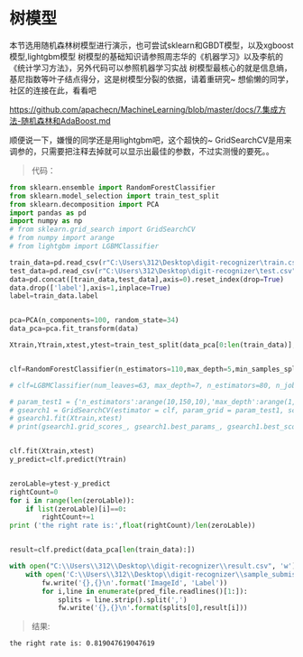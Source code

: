 # 树模型

本节选用随机森林树模型进行演示，也可尝试sklearn和GBDT模型，以及xgboost模型,lightgbm模型 树模型的基础知识请参照周志华的《机器学习》以及李航的《统计学习方法》，另外代码可以参照机器学习实战 树模型最核心的就是信息熵，基尼指数等叶子结点得分，这是树模型分裂的依据，请着重研究~ 想偷懒的同学，社区的连接在此，看看吧

https://github.com/apachecn/MachineLearning/blob/master/docs/7.集成方法-随机森林和AdaBoost.md

顺便说一下，嫌慢的同学还是用lightgbm吧，这个超快的~ GridSearchCV是用来调参的，只需要把注释去掉就可以显示出最佳的参数，不过实测慢的要死。。


> 代码：

```python
from sklearn.ensemble import RandomForestClassifier
from sklearn.model_selection import train_test_split
from sklearn.decomposition import PCA
import pandas as pd
import numpy as np
# from sklearn.grid_search import GridSearchCV
# from numpy import arange
# from lightgbm import LGBMClassifier

train_data=pd.read_csv(r"C:\Users\312\Desktop\digit-recognizer\train.csv")
test_data=pd.read_csv(r"C:\Users\312\Desktop\digit-recognizer\test.csv")
data=pd.concat([train_data,test_data],axis=0).reset_index(drop=True)
data.drop(['label'],axis=1,inplace=True)
label=train_data.label


pca=PCA(n_components=100, random_state=34)
data_pca=pca.fit_transform(data)

Xtrain,Ytrain,xtest,ytest=train_test_split(data_pca[0:len(train_data)],label,test_size=0.1, random_state=34)


clf=RandomForestClassifier(n_estimators=110,max_depth=5,min_samples_split=2, min_samples_leaf=1,random_state=34)

# clf=LGBMClassifier(num_leaves=63, max_depth=7, n_estimators=80, n_jobs=20)

# param_test1 = {'n_estimators':arange(10,150,10),'max_depth':arange(1,11,1)}
# gsearch1 = GridSearchCV(estimator = clf, param_grid = param_test1, scoring='accuracy',iid=False,cv=5)
# gsearch1.fit(Xtrain,xtest)
# print(gsearch1.grid_scores_, gsearch1.best_params_, gsearch1.best_score_)


clf.fit(Xtrain,xtest)
y_predict=clf.predict(Ytrain)


zeroLable=ytest-y_predict
rightCount=0
for i in range(len(zeroLable)):
    if list(zeroLable)[i]==0:
        rightCount+=1
print ('the right rate is:',float(rightCount)/len(zeroLable))


result=clf.predict(data_pca[len(train_data):])

with open("C:\\Users\\312\\Desktop\\digit-recognizer\\result.csv", 'w') as fw:
    with open('C:\\Users\\312\\Desktop\\digit-recognizer\\sample_submission.csv') as pred_file:
        fw.write('{},{}\n'.format('ImageId', 'Label'))
        for i,line in enumerate(pred_file.readlines()[1:]):
            splits = line.strip().split(',')
            fw.write('{},{}\n'.format(splits[0],result[i]))
```

> 结果:

```
the right rate is: 0.819047619047619
```
